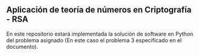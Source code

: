 ## Aplicación de teoría de números en Criptografía - RSA

En este repositorio estará implementada la solución de software en Python del problema asignado (En este caso el problema 3 especificado en el documento).